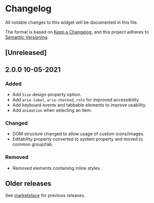 # Changelog
All notable changes to this widget will be documented in this file.

The format is based on [Keep a Changelog](https://keepachangelog.com/en/1.0.0/), and this project adheres to [Semantic Versioning](https://semver.org/spec/v2.0.0.html).

## [Unreleased]

## 2.0.0 10-05-2021
### Added
- Add `Size` design-property option.
- Add `aria-label`, `aria-checked`, `role` for improved accessibility.
- Add keyboard events and tabbable elements to improve usability.
- Add `animation` when selecting an item.

### Changed
- DOM structure changed to allow usage of custom icons/images.
- Editability property converted to system property and moved to common group/tab.

### Removed
- Removed elements containing inline styles.

## Older releases
See [marketplace](https://marketplace.mendix.com/link/component/54611) for previous releases.
